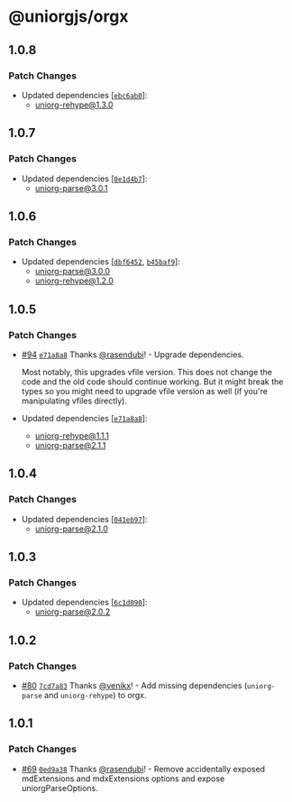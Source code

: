 # @uniorgjs/orgx

## 1.0.8

### Patch Changes

- Updated dependencies [[`ebc6ab0`](https://github.com/rasendubi/uniorg/commit/ebc6ab04f1fa9da3a4f9774c6ad2626505166f5f)]:
  - uniorg-rehype@1.3.0

## 1.0.7

### Patch Changes

- Updated dependencies [[`0e1d4b7`](https://github.com/rasendubi/uniorg/commit/0e1d4b7143495fefdbbfc0096a8e8706d5df30de)]:
  - uniorg-parse@3.0.1

## 1.0.6

### Patch Changes

- Updated dependencies [[`dbf6452`](https://github.com/rasendubi/uniorg/commit/dbf6452921ad03120bb9df87746aef52ac72b5fb), [`b45baf9`](https://github.com/rasendubi/uniorg/commit/b45baf992db4659e2732e888bd3860b9eff25504)]:
  - uniorg-parse@3.0.0
  - uniorg-rehype@1.2.0

## 1.0.5

### Patch Changes

- [#94](https://github.com/rasendubi/uniorg/pull/94) [`e71a8a8`](https://github.com/rasendubi/uniorg/commit/e71a8a85f4921d53fdf112df17bd37b92af1ed5d) Thanks [@rasendubi](https://github.com/rasendubi)! - Upgrade dependencies.

  Most notably, this upgrades vfile version. This does not change the code and the old code should continue working. But it might break the types so you might need to upgrade vfile version as well (if you're manipulating vfiles directly).

- Updated dependencies [[`e71a8a8`](https://github.com/rasendubi/uniorg/commit/e71a8a85f4921d53fdf112df17bd37b92af1ed5d)]:
  - uniorg-rehype@1.1.1
  - uniorg-parse@2.1.1

## 1.0.4

### Patch Changes

- Updated dependencies [[`041eb97`](https://github.com/rasendubi/uniorg/commit/041eb9743cbb95bff692eebf821777d2622c09d9)]:
  - uniorg-parse@2.1.0

## 1.0.3

### Patch Changes

- Updated dependencies [[`6c1d090`](https://github.com/rasendubi/uniorg/commit/6c1d0903699f90ebd1dad5102ac9821132e37696)]:
  - uniorg-parse@2.0.2

## 1.0.2

### Patch Changes

- [#80](https://github.com/rasendubi/uniorg/pull/80) [`7cd7a83`](https://github.com/rasendubi/uniorg/commit/7cd7a832b030934931c376b372d743ba360f5a9e) Thanks [@venikx](https://github.com/venikx)! - Add missing dependencies (`uniorg-parse` and `uniorg-rehype`) to orgx.

## 1.0.1

### Patch Changes

- [#69](https://github.com/rasendubi/uniorg/pull/69) [`0ed9a38`](https://github.com/rasendubi/uniorg/commit/0ed9a3860ea2d23ea2850f6de18b64b7d2dc1c5a) Thanks [@rasendubi](https://github.com/rasendubi)! - Remove accidentally exposed mdExtensions and mdxExtensions options and expose uniorgParseOptions.
